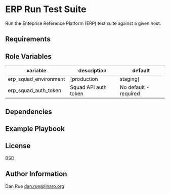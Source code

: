 ERP Run Test Suite
==================

Run the Enteprise Reference Platform (ERP) test suite against a given host.

Requirements
------------


Role Variables
--------------

| variable | description | default
|----------|-------------|---------
| erp_squad_environment | [production|staging] | production
| erp_squad_auth_token | Squad API auth token | No default - required


Dependencies
------------


Example Playbook
----------------


License
-------

BSD

Author Information
------------------

Dan Rue <dan.rue@linaro.org>
